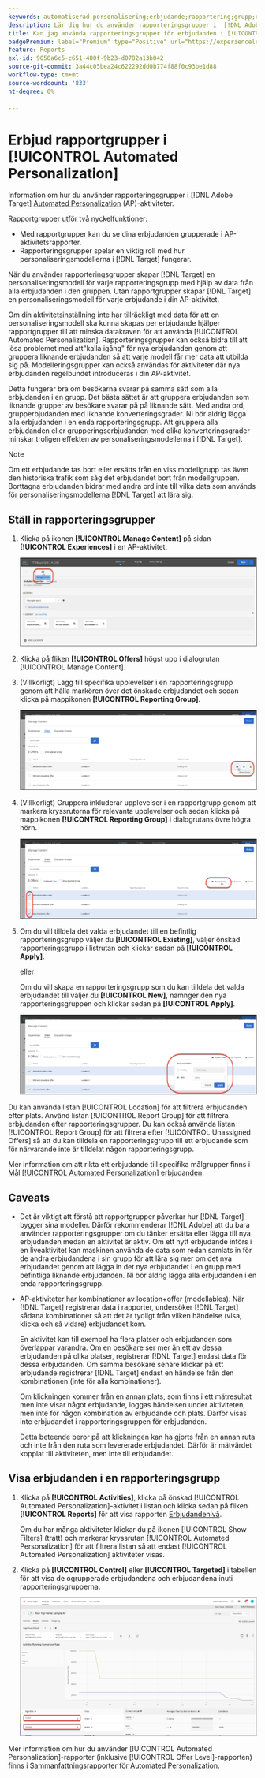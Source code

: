 ```yaml
---
keywords: automatiserad personalisering;erbjudande;rapportering;grupp;rapporteringsgrupp;ap
description: Lär dig hur du använder rapporteringsgrupper i  [!DNL Adobe Target] [!UICONTROL Automated Personalization] aktiviteter.
title: Kan jag använda rapporteringsgrupper för erbjudanden i [!UICONTROL Automated Personalization] aktiviteter?
badgePremium: label="Premium" type="Positive" url="https://experienceleague.adobe.com/docs/target/using/introduction/intro.html?lang=sv-SE#premium newtab=true" tooltip="Se vad som ingår i Target Premium."
feature: Reports
exl-id: 9058a6c5-c651-480f-9b23-d0782a13b042
source-git-commit: 3a44c05bea24c622292dd0b774f88f0c93be1d88
workflow-type: tm+mt
source-wordcount: '833'
ht-degree: 0%

---
```


# Erbjud rapportgrupper i [!UICONTROL Automated Personalization]

Information om hur du använder rapporteringsgrupper i [!DNL Adobe Target] [Automated Personalization](/help/main/c-activities/t-automated-personalization/automated-personalization.md) (AP)-aktiviteter.

Rapportgrupper utför två nyckelfunktioner:

* Med rapportgrupper kan du se dina erbjudanden grupperade i AP-aktivitetsrapporter.
* Rapporteringsgrupper spelar en viktig roll med hur personaliseringsmodellerna i [!DNL Target] fungerar.

När du använder rapporteringsgrupper skapar [!DNL Target] en personaliseringsmodell för varje rapporteringsgrupp med hjälp av data från alla erbjudanden i den gruppen. Utan rapportgrupper skapar [!DNL Target] en personaliseringsmodell för varje erbjudande i din AP-aktivitet.

Om din aktivitetsinställning inte har tillräckligt med data för att en personaliseringsmodell ska kunna skapas per erbjudande hjälper rapportgrupper till att minska datakraven för att använda [!UICONTROL Automated Personalization]. Rapporteringsgrupper kan också bidra till att lösa problemet med att&quot;kalla igång&quot; för nya erbjudanden genom att gruppera liknande erbjudanden så att varje modell får mer data att utbilda sig på. Modelleringsgrupper kan också användas för aktiviteter där nya erbjudanden regelbundet introduceras i din AP-aktivitet.

Detta fungerar bra om besökarna svarar på samma sätt som alla erbjudanden i en grupp. Det bästa sättet är att gruppera erbjudanden som liknande grupper av besökare svarar på på liknande sätt. Med andra ord, grupperbjudanden med liknande konverteringsgrader. Ni bör aldrig lägga alla erbjudanden i en enda rapporteringsgrupp. Att gruppera alla erbjudanden eller grupperingserbjudanden med olika konverteringsgrader minskar troligen effekten av personaliseringsmodellerna i [!DNL Target].

>[!NOTE]
>
>Om ett erbjudande tas bort eller ersätts från en viss modellgrupp tas även den historiska trafik som såg det erbjudandet bort från modellgruppen. Borttagna erbjudanden bidrar med andra ord inte till vilka data som används för personaliseringsmodellerna [!DNL Target] att lära sig.

## Ställ in rapporteringsgrupper

1. Klicka på ikonen **[!UICONTROL Manage Content]** på sidan **[!UICONTROL Experiences]** i en AP-aktivitet.

   ![Ikonen Hantera innehåll](/help/main/c-reports/assets/ap_manage_content.png)

1. Klicka på fliken **[!UICONTROL Offers]** högst upp i dialogrutan [!UICONTROL Manage Content].
1. (Villkorligt) Lägg till specifika upplevelser i en rapporteringsgrupp genom att hålla markören över det önskade erbjudandet och sedan klicka på mappikonen **[!UICONTROL Reporting Group]**.

   ![Ikon för rapportgrupp](/help/main/c-reports/assets/ap_manage_content_2.png)

1. (Villkorligt) Gruppera inkluderar upplevelser i en rapportgrupp genom att markera kryssrutorna för relevanta upplevelser och sedan klicka på mappikonen **[!UICONTROL Reporting Group]** i dialogrutans övre högra hörn.

   ![Ikon för rapportgrupp](/help/main/c-reports/assets/ap_manage_content_3.png)

1. Om du vill tilldela det valda erbjudandet till en befintlig rapporteringsgrupp väljer du **[!UICONTROL Existing]**, väljer önskad rapporteringsgrupp i listrutan och klickar sedan på **[!UICONTROL Apply]**.

   eller

   Om du vill skapa en rapporteringsgrupp som du kan tilldela det valda erbjudandet till väljer du **[!UICONTROL New]**, namnger den nya rapporteringsgruppen och klickar sedan på **[!UICONTROL Apply]**.

   ![Ny ikon för att skapa en ny rapporteringsgrupp](/help/main/c-reports/assets/ap_reporting_groups.png)

Du kan använda listan [!UICONTROL Location] för att filtrera erbjudanden efter plats. Använd listan [!UICONTROL Report Group] för att filtrera erbjudanden efter rapporteringsgrupper. Du kan också använda listan [!UICONTROL Report Group] för att filtrera efter [!UICONTROL Unassigned Offers] så att du kan tilldela en rapporteringsgrupp till ett erbjudande som för närvarande inte är tilldelat någon rapporteringsgrupp.

Mer information om att rikta ett erbjudande till specifika målgrupper finns i [Mål [!UICONTROL Automated Personalization] erbjudanden](/help/main/c-activities/t-automated-personalization/ap-target-offers.md#task_F207ED7A41B84FD39BB6FCBFABF4B23E).

## Caveats

* Det är viktigt att förstå att rapportgrupper påverkar hur [!DNL Target] bygger sina modeller. Därför rekommenderar [!DNL Adobe] att du bara använder rapporteringsgrupper om du tänker ersätta eller lägga till nya erbjudanden medan en aktivitet är aktiv. Om ett nytt erbjudande införs i en liveaktivitet kan maskinen använda de data som redan samlats in för de andra erbjudandena i sin grupp för att lära sig mer om det nya erbjudandet genom att lägga in det nya erbjudandet i en grupp med befintliga liknande erbjudanden. Ni bör aldrig lägga alla erbjudanden i en enda rapporteringsgrupp.

* AP-aktiviteter har kombinationer av location+offer (modellables). När [!DNL Target] registrerar data i rapporter, undersöker [!DNL Target] sådana kombinationer så att det är tydligt från vilken händelse (visa, klicka och så vidare) erbjudandet kom.

  En aktivitet kan till exempel ha flera platser och erbjudanden som överlappar varandra. Om en besökare ser mer än ett av dessa erbjudanden på olika platser, registrerar [!DNL Target] endast data för dessa erbjudanden. Om samma besökare senare klickar på ett erbjudande registrerar [!DNL Target] endast en händelse från den kombinationen (inte för alla kombinationer).

  Om klickningen kommer från en annan plats, som finns i ett mätresultat men inte visar något erbjudande, loggas händelsen under aktiviteten, men inte för någon kombination av erbjudande och plats. Därför visas inte erbjudandet i rapporteringsgruppen för erbjudanden.

  Detta beteende beror på att klickningen kan ha gjorts från en annan ruta och inte från den ruta som levererade erbjudandet. Därför är mätvärdet kopplat till aktiviteten, men inte till erbjudandet.

## Visa erbjudanden i en rapporteringsgrupp

1. Klicka på **[!UICONTROL Activities]**, klicka på önskad [!UICONTROL Automated Personalization]-aktivitet i listan och klicka sedan på fliken **[!UICONTROL Reports]** för att visa rapporten [Erbjudandenivå](/help/main/c-reports/personalization-reports/reports-ap.md).

   Om du har många aktiviteter klickar du på ikonen [!UICONTROL Show Filters] (tratt) och markerar kryssrutan [!UICONTROL Automated Personalization] för att filtrera listan så att endast [!UICONTROL Automated Personalization] aktiviteter visas.

1. Klicka på **[!UICONTROL Control]** eller **[!UICONTROL Targeted]** i tabellen för att visa de ogrupperade erbjudandena och erbjudandena inuti rapporteringsgrupperna.

   ![Erbjudandegrupper: Kontroll och målinriktning](/help/main/c-reports/c-report-settings/assets/offer-groups.png)

Mer information om hur du använder [!UICONTROL Automated Personalization]-rapporter (inklusive [!UICONTROL Offer Level]-rapporten) finns i [Sammanfattningsrapporter för Automated Personalization](/help/main/c-reports/personalization-reports/reports-ap.md).


